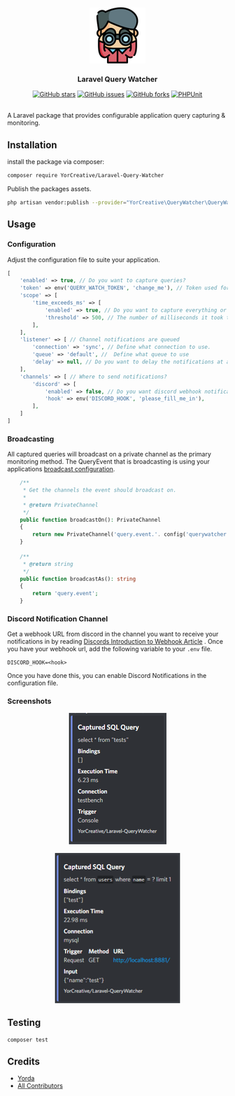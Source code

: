 <br />
<br />

<div align="center">
  <a href="https://github.com/YorCreative">
    <img src="content/logo.png" alt="Logo" width="128" height="128">
  </a>
</div>

<h3 align="center">Laravel Query Watcher</h3>

<div align="center">
<a href="https://github.com/YorCreative/Laravel-Query-Watcher/stargazers"><img alt="GitHub stars" src="https://img.shields.io/github/stars/YorCreative/Laravel-Query-Watcher"></a>
<a href="https://github.com/YorCreative/Laravel-Query-Watcher/issues"><img alt="GitHub issues" src="https://img.shields.io/github/issues/YorCreative/Laravel-Query-Watcher"></a>
<a href="https://github.com/YorCreative/Laravel-Query-Watcher/network"><img alt="GitHub forks" src="https://img.shields.io/github/forks/YorCreative/Laravel-Query-Watcher"></a>
<a href="https://github.com/YorCreative/Laravel-Query-Watcher/actions/workflows/phpunit.yml"><img alt="PHPUnit" src="https://github.com/YorCreative/Laravel-Query-Watcher/actions/workflows/phpunit.yml/badge.svg"></a>
</div>

<br />


A Laravel package that provides configurable application query capturing & monitoring.

## Installation

install the package via composer:

```bash
composer require YorCreative/Laravel-Query-Watcher
```

Publish the packages assets.

```bash
php artisan vendor:publish --provider="YorCreative\QueryWatcher\QueryWatcherServiceProvider"
```

## Usage

### Configuration

Adjust the configuration file to suite your application.

```php
[
    'enabled' => true, // Do you want to capture queries?
    'token' => env('QUERY_WATCH_TOKEN', 'change_me'), // Token used for Authenticating Private Broadcast Channel
    'scope' => [
        'time_exceeds_ms' => [
            'enabled' => true, // Do you want to capture everything or only slow queries?
            'threshold' => 500, // The number of milliseconds it took to execute the query.
        ],
    ],
    'listener' => [ // Channel notifications are queued
        'connection' => 'sync', // Define what connection to use.
        'queue' => 'default', //  Define what queue to use
        'delay' => null, // Do you want to delay the notifications at all?
    ],
    'channels' => [ // Where to send notifications?
        'discord' => [ 
            'enabled' => false, // Do you want discord webhook notifications?
            'hook' => env('DISCORD_HOOK', 'please_fill_me_in'), 
        ],
    ]
]
```

### Broadcasting

All captured queries will broadcast on a private channel as the primary monitoring method. The QueryEvent that is
broadcasting is using your
applications [broadcast configuration](https://laravel.com/docs/9.x/broadcasting#configuration).

```php
    /**
     * Get the channels the event should broadcast on.
     *
     * @return PrivateChannel
     */
    public function broadcastOn(): PrivateChannel
    {
        return new PrivateChannel('query.event.'. config('querywatcher.token'));
    }

    /**
     * @return string
     */
    public function broadcastAs(): string
    {
        return 'query.event';
    }
```

### Discord Notification Channel

Get a webhook URL from discord in the channel you want to receive your notifications in by
reading [Discords Introduction to Webhook Article](https://support.discord.com/hc/en-us/articles/228383668-Intro-to-Webhooks)
. Once you have your webhook url, add the following variable to your `.env` file.

```dotenv
DISCORD_HOOK=<hook>
```

Once you have done this, you can enable Discord Notifications in the configuration file.

### Screenshots

<div align="center">
  <a href="https://github.com/YorCreative">
    <img src="content/discord_notification_console.png" alt="Logo" width="223" height="300">
  </a>
</div>
<br>
<div align="center">
  <a href="https://github.com/YorCreative">
    <img src="content/discord_notification_request.png" alt="Logo" width="286" height="343">
  </a>
</div>

## Testing

```bash
composer test
```

## Credits

- [Yorda](https://github.com/yordadev)
- [All Contributors](../../contributors)

